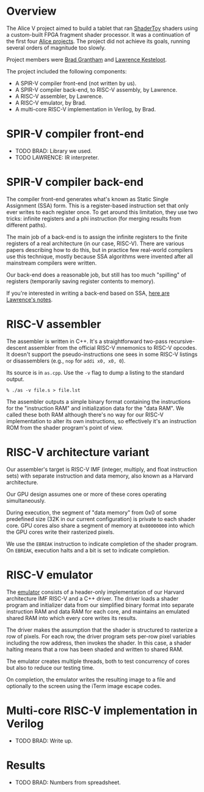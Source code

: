# Overview

The Alice V project aimed to build a tablet that ran
[ShaderToy](https://www.shadertoy.com/) shaders using a custom-built
FPGA fragment shader processor. It was a continuation of the first
four [Alice projects](https://lkesteloot.github.io/alice/). The
project did not achieve its goals, running several orders of magnitude
too slowly.

Project members were [Brad Grantham](http://plunk.org/~grantham/) and
[Lawrence Kesteloot](https://www.teamten.com/lawrence/).

The project included the following components:

* A SPIR-V compiler front-end (not written by us).
* A SPIR-V compiler back-end, to RISC-V assembly, by Lawrence.
* A RISC-V assembler, by Lawrence.
* A RISC-V emulator, by Brad.
* A multi-core RISC-V implementation in Verilog, by Brad.

# SPIR-V compiler front-end

* TODO BRAD: Library we used.
* TODO LAWRENCE: IR interpreter.

# SPIR-V compiler back-end

The compiler front-end generates what's known as Static Single Assignment (SSA)
form. This is a register-based instruction set that only ever writes to each
register once. To get around this limitation, they use two tricks: infinite
registers and a phi instruction (for merging results from different paths).

The main job of a back-end is to assign the infinite registers to the finite
registers of a real architecture (in our case, RISC-V). There are various
papers describing how to do this, but in practice few real-world compilers
use this technique, mostly because SSA algorithms were invented after all
mainstream compilers were written.

Our back-end does a reasonable job, but still has too much "spilling" of
registers (temporarily saving register contents to memory).

If you're interested in writing a back-end based on SSA,
[here are Lawrence's notes](compiler.md).

# RISC-V assembler

The assembler is written in C++. It's a straightforward two-pass recursive-descent
assembler from the official RISC-V mnemonics to RISC-V opcodes. It doesn't support
the pseudo-instructions one sees in some RISC-V listings or disassemblers
(e.g., `nop` for `addi x0, x0, 0`).

Its source is in `as.cpp`. Use the `-v` flag to dump a listing to the standard output.

    % ./as -v file.s > file.lst

The assembler outputs a simple binary format containing the
instructions for the "instruction RAM" and initialization data for
the "data RAM".  We called these both RAM although there's no way
for our RISC-V implementation to alter its own instructions, so
effectively it's an instruction ROM from the shader program's point
of view.

# RISC-V architecture variant

Our assembler's target is RISC-V IMF (integer, multiply, and float
instruction sets) with separate instruction and data memory, also
known as a Harvard architecture.

Our GPU design assumes one or more of these cores operating
simultaneously.

During execution, the segment of "data memory" from 0x0 of some
predefined size (32K in our current configuration) is private to
each shader core.  GPU cores also share a segment of memory at
`0x80000000` into which the GPU cores write their rasterized pixels.

We use the `EBREAK` instruction to indicate completion of the shader program.
On `EBREAK`, execution halts and a bit is set to indicate completion.

# RISC-V emulator

The [emulator](../emu.h) consists of a header-only implementation
of our Harvard architecture IMF RISC-V and a C++ driver.  The driver
loads a shader program and initializer data from our simplified
binary format into separate instruction RAM and data RAM for each
core, and maintains an emulated shared RAM into which every core
writes its results.

The driver makes the assumption that the shader is structured to
rasterize a row of pixels.  For each row, the driver program sets
per-row pixel variables including the row address, then invokes the
shader.  In this case, a shader halting means that a row has been
shaded and written to shared RAM.

The emulator creates multiple threads, both to test concurrency of
cores but also to reduce our testing time.

On completion, the emulator writes the resulting image to a file
and optionally to the screen using the iTerm image escape codes.

# Multi-core RISC-V implementation in Verilog

* TODO BRAD: Write up.

# Results

* TODO BRAD: Numbers from spreadsheet.

